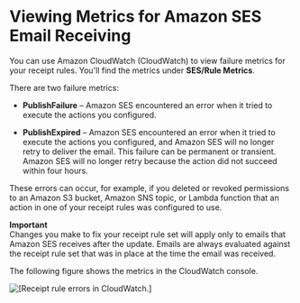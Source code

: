 # Viewing Metrics for Amazon SES Email Receiving<a name="receiving-email-metrics"></a>

You can use Amazon CloudWatch \(CloudWatch\) to view failure metrics for your receipt rules\. You'll find the metrics under **SES/Rule Metrics**\.

There are two failure metrics:

+ **PublishFailure** – Amazon SES encountered an error when it tried to execute the actions you configured\.

+ **PublishExpired** – Amazon SES encountered an error when it tried to execute the actions you configured, and Amazon SES will no longer retry to deliver the email\. This failure can be permanent or transient\. Amazon SES will no longer retry because the action did not succeed within four hours\.

These errors can occur, for example, if you deleted or revoked permissions to an Amazon S3 bucket, Amazon SNS topic, or Lambda function that an action in one of your receipt rules was configured to use\.

**Important**  
Changes you make to fix your receipt rule set will apply only to emails that Amazon SES receives after the update\. Emails are always evaluated against the receipt rule set that was in place at the time the email was received\.

The following figure shows the metrics in the CloudWatch console\.

![\[Receipt rule errors in CloudWatch.\]](http://docs.aws.amazon.com/ses/latest/DeveloperGuide/images/inbound_cloudwatch.png)